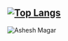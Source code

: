 [![Top Langs](https://github-readme-stats.vercel.app/api/top-langs/?username=asheshmagar&hide_border=true&layout=compact)](https://github.com/asheshmagar/)
---
<img align="center" alt="Ashesh Magar"  src="https://github-readme-stats.vercel.app/api?username=asheshmagar&hide=stars&show_icons=true&hide_border=true">
